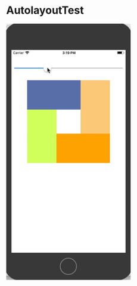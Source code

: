 # AutolayoutTest
![img](https://github.com/forever19735/AutolayoutTest/blob/master/gif/M17Autolayout.gif)
